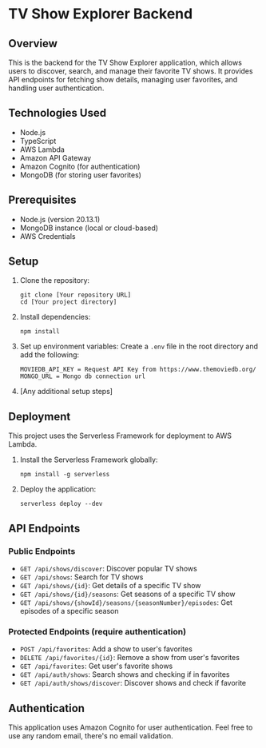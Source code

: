 # TV Show Explorer Backend

## Overview

This is the backend for the TV Show Explorer application, which allows users to discover, search, and manage their favorite TV shows. It provides API endpoints for fetching show details, managing user favorites, and handling user authentication.

## Technologies Used

- Node.js
- TypeScript
- AWS Lambda
- Amazon API Gateway
- Amazon Cognito (for authentication)
- MongoDB (for storing user favorites)

## Prerequisites

- Node.js (version 20.13.1)
- MongoDB instance (local or cloud-based)
- AWS Credentials

## Setup

1. Clone the repository:

   ```
   git clone [Your repository URL]
   cd [Your project directory]
   ```

2. Install dependencies:

   ```
   npm install
   ```

3. Set up environment variables:
   Create a `.env` file in the root directory and add the following:

   ```
   MOVIEDB_API_KEY = Request API Key from https://www.themoviedb.org/
   MONGO_URL = Mongo db connection url
   ```

4. [Any additional setup steps]

## Deployment

This project uses the Serverless Framework for deployment to AWS Lambda.

1. Install the Serverless Framework globally:

   ```
   npm install -g serverless
   ```

2. Deploy the application:
   ```
   serverless deploy --dev
   ```

## API Endpoints

### Public Endpoints

- `GET /api/shows/discover`: Discover popular TV shows
- `GET /api/shows`: Search for TV shows
- `GET /api/shows/{id}`: Get details of a specific TV show
- `GET /api/shows/{id}/seasons`: Get seasons of a specific TV show
- `GET /api/shows/{showId}/seasons/{seasonNumber}/episodes`: Get episodes of a specific season

### Protected Endpoints (require authentication)

- `POST /api/favorites`: Add a show to user's favorites
- `DELETE /api/favorites/{id}`: Remove a show from user's favorites
- `GET /api/favorites`: Get user's favorite shows
- `GET /api/auth/shows`: Search shows and checking if in favorites
- `GET /api/auth/shows/discover`: Discover shows and check if favorite

## Authentication

This application uses Amazon Cognito for user authentication. Feel free to use any random email, there's no email validation.

